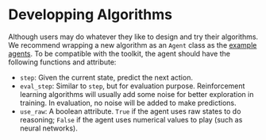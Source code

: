 # Developping Algorithms
Although users may do whatever they like to design and try their algorithms. We recommend wrapping a new algorithm as an `Agent` class as the [example agents](../rlcard3/agents). To be compatible with the toolkit, the agent should have the following functions and attribute:
*   `step`: Given the current state, predict the next action.
*   `eval_step`: Similar to `step`, but for evaluation purpose. Reinforcement learning algorithms will usually add some noise for better exploration in training. In evaluation, no noise will be added to make predictions.
*   `use_raw`: A boolean attribute. `True` if the agent uses raw states to do reasoning; `False` if the agent uses numerical values to play (such as neural networks).
